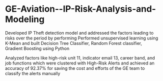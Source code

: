 # GE-Aviation--IP-Risk-Analysis-and-Modeling
Developed IP Theft detection model and addressed the factors leading to risks over the period by performing Performed unsupervised learning using K-Mean and built Decision Tree Classifier, Random Forest classifier, Gradient Boosting using Python 

Analyzed factors like high-risk unit 11, indicator email 13, career band, and job functions which were clustered with High-Risk Alerts and achieved an accuracy of 92.37% for saving the cost and efforts of the GE team to classify the alerts manually 
